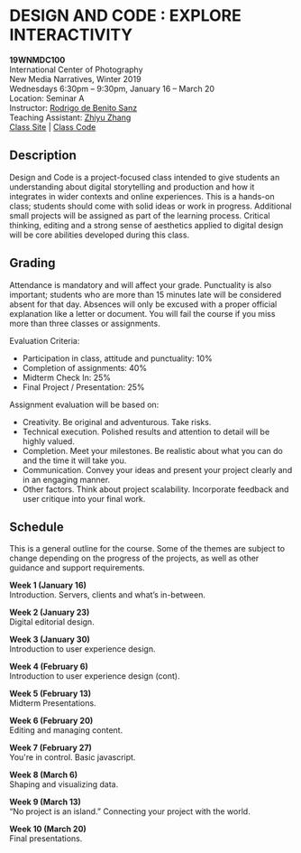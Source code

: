# DESIGN AND CODE : EXPLORE INTERACTIVITY

**19WNMDC100**  
International Center of Photography  
New Media Narratives, Winter 2019  
Wednesdays 6:30pm – 9:30pm, January 16 – March 20  
Location: Seminar A  
Instructor: [Rodrigo de Benito Sanz](mailto:rodrigo@lobula.com)  
Teaching Assistant: [Zhiyu Zhang](mailto:zzhang18@students.icp.edu)  
[Class Site](http://rodrigodebenito.github.io/icp-design-and-code/) | [Class Code](https://github.com/rodrigodebenito/icp-design-and-code)  


## Description

Design and Code is a project-focused class intended to give students an understanding about digital storytelling and production and how it integrates in wider contexts and online experiences. This is a hands-on class; students should come with solid ideas or work in progress. Additional small projects will be assigned as part of the learning process. Critical thinking, editing and a strong sense of aesthetics applied to digital design will be core abilities developed during this class.

## Grading

Attendance is mandatory and will affect your grade. Punctuality is also important; students who are more than 15 minutes late will be considered absent for that day. Absences will only be excused with a proper official explanation like a letter or document. You will fail the course if you miss more than three classes or assignments.

Evaluation Criteria:

-   Participation in class, attitude and punctuality: 10%
-   Completion of assignments: 40%
-   Midterm Check In: 25%
-   Final Project / Presentation: 25%

Assignment evaluation will be based on:

-   Creativity. Be original and adventurous. Take risks.
-   Technical execution. Polished results and attention to detail will be highly valued.
-   Completion. Meet your milestones. Be realistic about what you can do and the time it will take you.
-   Communication. Convey your ideas and present your project clearly and in an engaging manner.
-   Other factors. Think about project scalability. Incorporate feedback and user critique into your final
    work.

## Schedule

This is a general outline for the course. Some of the themes are subject to change depending on the progress of the projects, as well as other guidance and support requirements.

**Week 1 (January 16)**  
Introduction. Servers, clients and what’s in-between.

**Week 2 (January 23)**  
Digital editorial design.

**Week 3 (January 30)**  
Introduction to user experience design.

**Week 4 (February 6)**  
Introduction to user experience design (cont).

**Week 5 (February 13)**  
Midterm Presentations.

**Week 6 (February 20)**  
Editing and managing content.

**Week 7 (February 27)**  
You're in control. Basic javascript.

**Week 8 (March 6)**  
Shaping and visualizing data.

**Week 9 (March 13)**  
“No project is an island.” Connecting your project with the world.

**Week 10 (March 20)**  
Final presentations.

<!-- # Resources

* **[How to setup github](https://docs.google.com/document/d/1dYXRKutXbOoAGy63uFaVqMnULlWaztGmcmz49XTHUTU/edit?usp=sharing)**

* **[What's out there](https://docs.google.com/spreadsheets/d/10_4_J_NXowfyv-fV8q4X4NBFa_3-TL3PbAImDTqk0FA/edit?usp=sharing)** -->
